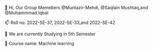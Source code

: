 👋 Hi, Our Group Memebers @Muntazir-Mehdi, @Saqlain Mushtaq,and @Muhammmad Iqbal

📫 Roll no: 2022-SE-37, 2022-SE-33,and 2022-SE-42

🌱 We are currently Studying in 5th Semester

💞️ Course name: Machine learning
